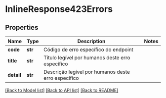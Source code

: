 # InlineResponse423Errors

## Properties
Name | Type | Description | Notes
------------ | ------------- | ------------- | -------------
**code** | **str** | Código de erro específico do endpoint | 
**title** | **str** | Título legível por humanos deste erro específico | 
**detail** | **str** | Descrição legível por humanos deste erro específico | 

[[Back to Model list]](../README.md#documentation-for-models) [[Back to API list]](../README.md#documentation-for-api-endpoints) [[Back to README]](../README.md)


